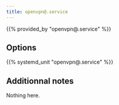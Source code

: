 ```yaml
---
title: openvpn@.service
---
```


{{% provided_by "openvpn@.service" %}}

## Options

{{% systemd_unit "openvpn@.service" %}}

## Additionnal notes

Nothing here.